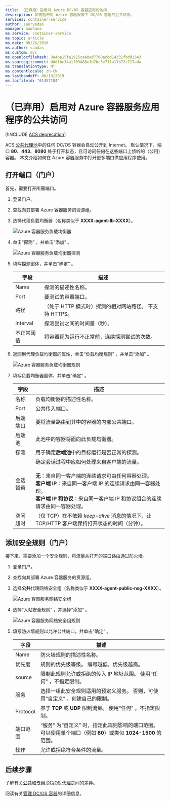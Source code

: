 ```yaml
---
title: （已弃用）启用对 Azure DC/OS 容器应用的访问
description: 如何启用对 Azure 容器服务中 DC/OS 容器的公共访问。
services: container-service
author: sauryadas
manager: madhana
ms.service: container-service
ms.topic: article
ms.date: 08/26/2016
ms.author: saudas
ms.custom: mvc
ms.openlocfilehash: 3e4ba15fa1925ca40ad7760acbd14331fbdd1343
ms.sourcegitcommit: d4dfbc34a1f03488e1b7bc5e711a11b72c717ada
ms.translationtype: MT
ms.contentlocale: zh-CN
ms.lasthandoff: 06/13/2019
ms.locfileid: "61457184"
---
```

# <a name="deprecated-enable-public-access-to-an-azure-container-service-application"></a>（已弃用）启用对 Azure 容器服务应用程序的公共访问

[!INCLUDE [ACS deprecation](../../../includes/container-service-deprecation.md)]

ACS [公共代理池](container-service-mesos-marathon-ui.md#deploy-a-docker-formatted-container)中的任何 DC/OS 容器会自动公开到 Internet。 默认情况下，端口 **80**、**443**、**8080** 处于打开状态，且可访问任何在这些端口上侦听的（公用）容器。 本文介绍如何在 Azure 容器服务中打开更多端口供应用程序使用。

## <a name="open-a-port-portal"></a>打开端口（门户）
首先，需要打开所需端口。

1. 登录门户。
2. 查找向其部署 Azure 容器服务的资源组。
3. 选择代理负载均衡器（名称类似于 **XXXX-agent-lb-XXXX**）。
   
    ![Azure 容器服务负载均衡器](./media/container-service-enable-public-access/agent-load-balancer.png)
4. 单击“探测”  ，并单击“添加”  。
   
    ![Azure 容器服务负载均衡器探测](./media/container-service-enable-public-access/add-probe.png)
5. 填写探测窗体，并单击“确定”  。
   
   | 字段 | 描述 |
   | --- | --- |
   | Name |探测的描述性名称。 |
   | Port |要测试的容器端口。 |
   | 路径 |（处于 HTTP 模式时）探测的相对网站路径。 不支持 HTTPS。 |
   | Interval |探测尝试之间的时间量（秒）。 |
   | 不正常阈值 |将容器视为运行不正常前，连续探测尝试的次数。 |
6. 返回到代理负载均衡器的属性，单击“负载均衡规则”  ，并单击“添加”  。
   
    ![Azure 容器服务负载均衡器规则](./media/container-service-enable-public-access/add-balancer-rule.png)
7. 填写负载均衡器窗体，并单击“确定”  。
   
   | 字段 | 描述 |
   | --- | --- |
   | 名称 |负载均衡器的描述性名称。 |
   | Port |公共传入端口。 |
   | 后端端口 |要将流量路由到其中的容器的内部公共端口。 |
   | 后端池 |此池中的容器将面向此负载均衡器。 |
   | 探测 |用于确定**后端池**中的目标运行是否正常的探测。 |
   | 会话暂留 |确定会话过程中应如何处理来自客户端的流量。<br><br>**无**：来自同一客户端的连续请求可由任何容器处理。<br>**客户端 IP**：来自同一客户端 IP 的连续请求由同一容器处理。<br>**客户端 IP 和协议**：来自同一客户端 IP 和协议组合的连续请求由同一容器处理。 |
   | 空闲超时 |（仅 TCP）在不依赖 *keep-alive* 消息的情况下，让 TCP/HTTP 客户端保持打开状态的时间（分钟）。 |

## <a name="add-a-security-rule-portal"></a>添加安全规则（门户）
接下来，需要添加一个安全规则，将流量从打开的端口路由通过防火墙。

1. 登录门户。
2. 查找向其部署 Azure 容器服务的资源组。
3. 选择**公共**代理网络安全组（名称类似于 **XXXX-agent-public-nsg-XXXX**）。
   
    ![Azure 容器服务网络安全组](./media/container-service-enable-public-access/agent-nsg.png)
4. 选择“入站安全规则”  ，并选择“添加”  。
   
    ![Azure 容器服务网络安全组规则](./media/container-service-enable-public-access/add-firewall-rule.png)
5. 填写防火墙规则以允许公共端口，并单击“确定”  。
   
   | 字段 | 描述 |
   | --- | --- |
   | Name |防火墙规则的描述性名称。 |
   | 优先度 |规则的优先级等级。 编号越低，优先级越高。 |
   | source |限制此规则允许或拒绝的传入 IP 地址范围。 使用“任何”  ，不指定限制。 |
   | 服务 |选择一组此安全规则适用的预定义服务。 否则，可使用“自定义”  ，创建自己的限制。 |
   | Protocol |基于 **TCP** 或 **UDP** 限制流量。 使用“任何”  ，不指定限制。 |
   | 端口范围 |“服务”  为“自定义”  时，指定此规则影响的端口范围。 可以使用单个端口（例如 **80**）或类似 **1024-1500** 的范围。 |
   | 操作 |允许或拒绝符合条件的流量。 |

## <a name="next-steps"></a>后续步骤
了解有关[公共和专用 DC/OS 代理](container-service-dcos-agents.md)之间的差异。

阅读有关[管理 DC/OS 容器](container-service-mesos-marathon-ui.md)的详细信息。

